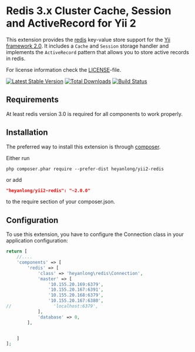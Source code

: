 Redis 3.x Cluster Cache, Session and ActiveRecord for Yii 2
===============================================

This extension provides the [redis](http://redis.io/) key-value store support for the [Yii framework 2.0](http://www.yiiframework.com).
It includes a `Cache` and `Session` storage handler and implements the `ActiveRecord` pattern that allows
you to store active records in redis.

For license information check the [LICENSE](LICENSE.md)-file.

[![Latest Stable Version](https://poser.pugx.org/heyanlong/yii2-redis/v/stable.png)](https://packagist.org/packages/heyanlong/yii2-redis)
[![Total Downloads](https://poser.pugx.org/heyanlong/yii2-redis/downloads.png)](https://packagist.org/packages/heyanlong/yii2-redis)
[![Build Status](https://travis-ci.org/heyanlong/yii2-redis.svg?branch=master)](https://travis-ci.org/heyanlong/yii2-redis)


Requirements
------------

At least redis version 3.0 is required for all components to work properly.

Installation
------------

The preferred way to install this extension is through [composer](http://getcomposer.org/download/).

Either run

```
php composer.phar require --prefer-dist heyanlong/yii2-redis
```

or add

```json
"heyanlong/yii2-redis": "~2.0.0"
```

to the require section of your composer.json.


Configuration
-------------

To use this extension, you have to configure the Connection class in your application configuration:

```php
return [
    //....
    'components' => [
        'redis' => [
            'class' => 'heyanlong\redis\Connection',
            'master' => [
                '10.155.20.169:6379',
                '10.155.20.167:6391',
                '10.155.20.168:6379',
                '10.155.20.167:6380',
//                'localhost:6379',
            ],
            'database' => 0,
        ],


    ]
];
```
